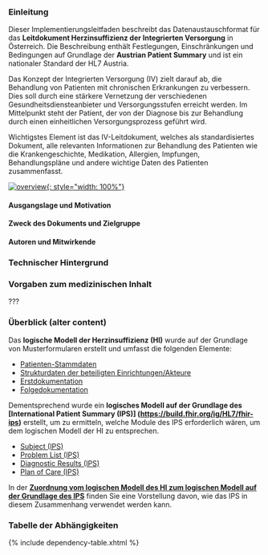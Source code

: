 ### Einleitung

Dieser Implementierungsleitfaden beschreibt das Datenaustauschformat für das **Leitdokument Herzinsuffizienz der Integrierten Versorgung** in Österreich. 
Die Beschreibung enthält Festlegungen, Einschränkungen und Bedingungen auf Grundlage der **Austrian Patient Summary** und ist ein nationaler Standard der HL7 Austria.

Das Konzept der Integrierten Versorgung (IV) zielt darauf ab, die Behandlung von Patienten mit chronischen Erkrankungen zu verbessern. Dies soll durch eine stärkere Vernetzung der verschiedenen Gesundheitsdiensteanbieter und Versorgungsstufen erreicht werden. Im Mittelpunkt steht der Patient, der von der Diagnose bis zur Behandlung durch einen einheitlichen Versorgungsprozess geführt wird.

Wichtigstes Element ist das IV-Leitdokument, welches als standardisiertes Dokument, alle relevanten Informationen zur Behandlung des Patienten wie die Krankengeschichte, Medikation, Allergien, Impfungen, Behandlungspläne und andere wichtige Daten des Patienten zusammenfasst.

[![overview](iv-hi-context.drawio.png){: style="width: 100%"}](iv-hi-context.drawio.png)

#### Ausgangslage und Motivation

#### Zweck des Dokuments und Zielgruppe

#### Autoren und Mitwirkende

### Technischer Hintergrund

### Vorgaben zum medizinischen Inhalt
???

### Überblick (alter content)

Das **logische Modell der Herzinsuffizienz (HI)** wurde auf der Grundlage von Musterformularen erstellt und umfasst die folgenden Elemente:

- [Patienten-Stammdaten](StructureDefinition-Patient-hi.html)
- [Strukturdaten der beteiligten Einrichtungen/Akteure](StructureDefinition-Akteur-hi.html)
- [Erstdokumentation](StructureDefinition-Erstdokumentation-hi.html)
- [Folgedokumentation](StructureDefinition-Folgedokumentation-hi.html)

Dementsprechend wurde ein **logisches Modell auf der Grundlage des [International Patient Summary (IPS)] (https://build.fhir.org/ig/HL7/fhir-ips)** erstellt, um zu ermitteln, welche Module des IPS erforderlich wären, um dem logischen Modell der HI zu entsprechen.

- [Subject (IPS)](StructureDefinition-Subject-ips.html)
- [Problem List (IPS)](StructureDefinition-ProblemList-ips.html)
- [Diagnostic Results (IPS)](StructureDefinition-DiagnosticResults-ips.html)
- [Plan of Care (IPS)](StructureDefinition-PlanOfCare-ips.html)

In der **[Zuordnung vom logischen Modell des HI zum logischen Modell auf der Grundlage des IPS](mappings.html)** finden Sie eine Vorstellung davon, wie das IPS in diesem Zusammenhang verwendet werden kann.

### Tabelle der Abhängigkeiten

{% include dependency-table.xhtml %}